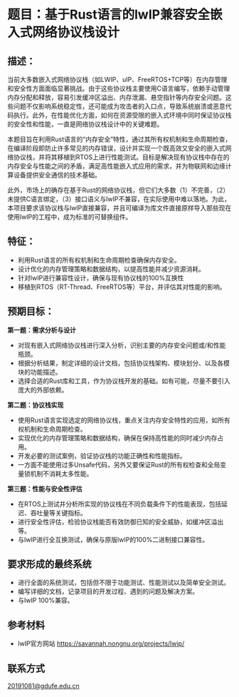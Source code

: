 # 题目：基于Rust语言的lwIP兼容安全嵌入式网络协议栈设计

## 描述：
当前大多数嵌入式网络协议栈（如LWIP、uIP、FreeRTOS+TCP等）在内存管理和安全性方面面临显著挑战。由于这些协议栈主要使用C语言编写，依赖手动管理内存分配和释放，容易引发缓冲区溢出、内存泄漏、悬空指针等内存安全问题。这些问题不仅影响系统稳定性，还可能成为攻击者的入口点，导致系统崩溃或恶意代码执行。此外，在性能优化方面，如何在资源受限的嵌入式环境中同时保证协议栈的安全性和性能，一直是网络协议栈设计中的关键难题。

本题目旨在利用Rust语言的“内存安全”特性，通过其所有权机制和生命周期检查，在编译阶段即防止许多常见的内存错误，设计并实现一个既高效又安全的嵌入式网络协议栈，并将其移植到RTOS上进行性能测试。目标是解决现有协议栈中存在的内存安全与性能之间的矛盾，满足高性能嵌入式应用的需求，并为物联网和边缘计算设备提供安全通信的技术基础。

此外，市场上的确存在基于Rust的网络协议栈，但它们大多数（1）不完善，（2）未提供C语言绑定，（3）接口语义与lwIP不兼容，在实际使用中难以落地。为此，本项目要求该协议栈与lwIP直接兼容，并且可编译为库文件直接原样导入那些现在使用lwIP的工程中，成为标准的可替换组件。

## 特征：
- 利用Rust语言的所有权机制和生命周期检查确保内存安全。
- 设计优化的内存管理策略和数据结构，以提高性能并减少资源消耗。
- 针对lwIP进行兼容性设计，确保与现有协议栈的100%互换性
- 移植到RTOS（RT-Thread、FreeRTOS等）平台，并评估其对性能的影响。

## 预期目标：

**第一题：需求分析与设计**
- 对现有嵌入式网络协议栈进行深入分析，识别主要的内存安全问题或/和性能瓶颈。
- 根据分析结果，制定详细的设计文档，包括协议栈架构、模块划分、以及各模块的功能描述。
- 选择合适的Rust库和工具，作为协议栈开发的基础。如有可能，尽量不要引入庞大的外部依赖。

**第二题：协议栈实现**
- 使用Rust语言实现选定的网络协议栈，重点关注内存安全特性的应用，如所有权机制和生命周期检查。
- 实现优化的内存管理策略和数据结构，确保在保持高性能的同时减少内存占用。
- 开发必要的测试案例，验证协议栈的功能正确性和性能指标。
- 一方面不能使用过多Unsafe代码，另外又要保证Rust的所有权检查和全局变量锁机制不消耗太多性能。

**第三题：性能与安全性评估**
- 在RTOS上测试并分析所实现的协议栈在不同负载条件下的性能表现，包括延迟、吞吐量等关键指标。
- 进行安全性评估，检验协议栈能否有效防御已知的安全威胁，如缓冲区溢出等。
- 与lwIP进行全互换测试，确保与原版lwIP的100%二进制接口兼容性。

## 要求形成的最终系统
- 进行全面的系统测试，包括但不限于功能测试、性能测试以及简单安全测试。
- 编写详细的文档，记录项目的开发过程、遇到的问题及解决方案。
- 与lwIP 100%兼容。

## 参考材料
- lwIP官方网站
https://savannah.nongnu.org/projects/lwip/

## 联系方式

20191081@gdufe.edu.cn
